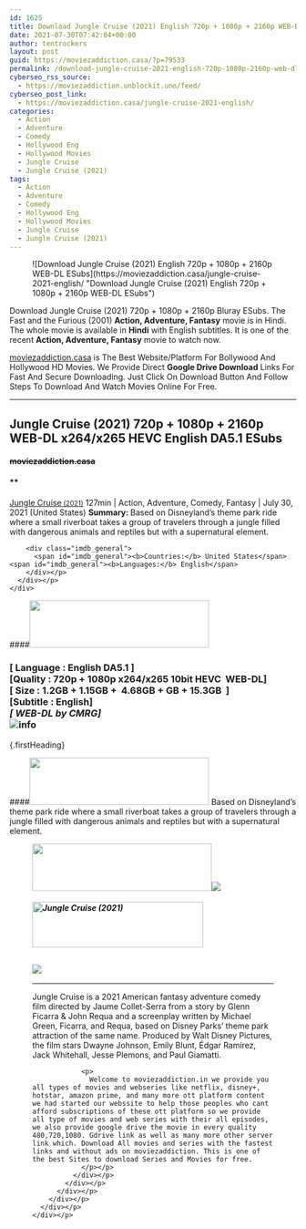```yaml
---
id: 1625
title: Download Jungle Cruise (2021) English 720p + 1080p + 2160p WEB-DL ESubs
date: 2021-07-30T07:42:04+00:00
author: tentrockers
layout: post
guid: https://moviezaddiction.casa/?p=79533
permalink: /download-jungle-cruise-2021-english-720p-1080p-2160p-web-dl-esubs/
cyberseo_rss_source:
  - https://moviezaddiction.unblockit.uno/feed/
cyberseo_post_link:
  - https://moviezaddiction.casa/jungle-cruise-2021-english/
categories:
  - Action
  - Adventure
  - Comedy
  - Hollywood Eng
  - Hollywood Movies
  - Jungle Cruise
  - Jungle Cruise (2021)
tags:
  - Action
  - Adventure
  - Comedy
  - Hollywood Eng
  - Hollywood Movies
  - Jungle Cruise
  - Jungle Cruise (2021)
---
```

<figure class="entry-thumbnail">![Download Jungle Cruise (2021) English 720p + 1080p + 2160p WEB-DL ESubs](https://moviezaddiction.casa/jungle-cruise-2021-english/ "Download Jungle Cruise (2021) English 720p + 1080p + 2160p WEB-DL ESubs") </figure> 

Download Jungle Cruise (2021) 720p + 1080p + 2160p Bluray ESubs. The Fast and the Furious (2001) **Action, Adventure, Fantasy** movie is in Hindi. The whole movie is available in **Hindi** with English subtitles. It is one of the recent **Action, Adventure, Fantasy** movie to watch now.

[moviezaddiction.casa](https://moviezaddiction.casa) is The Best Website/Platform For Bollywood And Hollywood HD Movies. We Provide Direct **Google Drive Download** Links For Fast And Secure Downloading. Just Click On Download Button And Follow Steps To Download And Watch Movies Online For Free.

* * *

## <span>Jungle Cruise (2021) 720p + 1080p + 2160p WEB-DL x264/x265 HEVC English DA5.1 ESubs</span>

#### <span>~~moviezaddiction.casa~~</span>

#### **</p> 

<div class="imdb_container">
  <div>
    <div class="imdb_dark">
      <div class="imdb_right">
        <span id="movie_title"><a href="https://www.imdb.com/title/tt0870154" target="_blank" rel="noopener">Jungle Cruise<small> (2021)</small></a></span> <span id="genres">127min | Action, Adventure, Comedy, Fantasy | July 30, 2021 (United States)</span> <span id="summary"><b>Summary: </b>Based on Disneyland&#8217;s theme park ride where a small riverboat takes a group of travelers through a jungle filled with dangerous animals and reptiles but with a supernatural element.</span> </p> 
        
        <div class="imdb_general">
          <span id="imdb_general"><b>Countries:</b> United States</span><span id="imdb_general"><b>Languages:</b> English</span>
        </div></p>
      </div></p>
    </div>
  </div>
</div>

</b></h4> 

####<img loading="lazy" class="aligncenter" src="https:///moviezaddiction.casa/wp-content/uploads/2018/02/Media-Info.png?zoom=0.8099999785423279&resize=315%2C83&ssl=1" srcset="https://moviezaddiction.casa//wp-content/uploads/2018/02/Media-Info.png?zoom=0.8999999761581421&resize=315%2C83&ssl=1" width="315" height="83" /> 

### <span><span><strong>[ Language : English DA5.1</strong>&nbsp;]</span><br /><span>[Quality : 720p + 1080p x264/x265 10bit HEVC&nbsp; WEB-DL]</span><br /><span>[ Size : 1.2GB + 1.15GB +&nbsp; 4.68GB + GB + 15.3GB&nbsp; ]</span><br /><span>[Subtitle : English]<br /><em>[ WEB-DL by CMRG]</em><br /></span></span><img src="https://i.imgur.com/AusysgD.png" alt="info" usemap="#workmap" /> </p> 

<map name="workmap">
  <area alt="imdb" coords="0,0,80,40" shape="rect" href="https://www.imdb.com/title/tt0870154/" target="_blank" />
  
  <area alt="youtube" coords="100,0,180,40" shape="rect" href="https://www.youtube.com/watch?v=hJZ82pwwJqA" target="_blank" />
</map> {.firstHeading}

####<img loading="lazy" class="aligncenter" src="https://moviezaddiction.casa//wp-content/uploads/2018/02/Plot.jpeg?zoom=0.8099999785423279&resize=315%2C83&ssl=1" srcset="https://moviezaddiction.casa//wp-content/uploads/2018/02/Plot.jpeg?zoom=0.8999999761581421&resize=315%2C83&ssl=1" width="315" height="83" /> <span>Based on Disneyland’s theme park ride where a small riverboat takes a group of travelers through a jungle filled with dangerous animals and reptiles but with a supernatural element.</span>

<div class="wp-block-image">
  <figure class="aligncenter is-resized"><img loading="lazy" class="aligncenter" src="https://i1.wp.com/moviezaddiction.casa/wp-content/uploads/2018/02/Screenshots-Button.png?zoom=0.8099999785423279&resize=315%2C83&ssl=1" srcset="https://moviezaddiction.casa//wp-content/uploads/2018/02/Screenshots-Button.png?zoom=0.8999999761581421&resize=315%2C83&ssl=1" width="315" height="83" /><img src="https://1.bp.blogspot.com/-Zy5954ynIUM/YQOtmBKBhkI/AAAAAAAAFEY/-nCAT9YUj44C827JU7PEtqWO4FO99z8LQCLcBGAsYHQ/s16000/Jungle%2BCruise%2B%25282021%2529%2B720p%2BWEB-DL%2Bx264%2BEnglish%2BAAC5.1%2BESubs%2B1.2GB%2B%255Bwww.MoviezAddiction.casa%255D_s.jpg" /> </p> 
  
  <h4 class="summary_text">
    <em><img loading="lazy" class="aligncenter" src="https://i2.wp.com/moviezaddiction.casa/wp-content/uploads/2018/02/Download-Button-1.png?zoom=0.8099999785423279&resize=300%2C80&ssl=1" srcset="https://i2.wp.com/moviezaddiction.casa/wp-content/uploads/2018/02/Download-Button-1.png?zoom=0.8999999761581421&resize=300%2C80&ssl=1" alt="Jungle Cruise (2021)" width="300" height="80" /></em>
  </h4>
  
  <h2>
    <img class="aligncenter" src="https://i.imgur.com/Ds7bb.gif" />
  </h2>
  
  <hr />
  
  <div class="mod" data-md="50" data-hveid="250" data-ved="0ahUKEwi-7dnvqo7WAhXLsFQKHTILBKEQkCkI-gEoAzAn">
    <div class="_cgc kno-fb-ctx" data-hveid="251" data-ved="0ahUKEwi-7dnvqo7WAhXLsFQKHTILBKEQziAI-wEoADAn">
      <div class="r-iH9cFH0n0MiE">
        <div class="mod" data-md="50" data-hveid="228" data-ved="0ahUKEwjniJq86tTWAhULK48KHU9mChkQkCkI5AEoBDAh">
          <div class="_cgc kno-fb-ctx" data-hveid="229" data-ved="0ahUKEwjniJq86tTWAhULK48KHU9mChkQziAI5QEoADAh">
            <div class="r-iwKCMzMr_HBQ">
              <div class="overviewContainer ng-star-inserted">
                <p>
                  Jungle Cruise is a 2021 American fantasy adventure comedy film directed by Jaume Collet-Serra from a story by Glenn Ficarra & John Requa and a screenplay written by Michael Green, Ficarra, and Requa, based on Disney Parks’ theme park attraction of the same name. Produced by Walt Disney Pictures, the film stars Dwayne Johnson, Emily Blunt, Édgar Ramírez, Jack Whitehall, Jesse Plemons, and Paul Giamatti.
                </p>
                
                <p>
                  Welcome to moviezaddiction.in we provide you all types of movies and webseries like netflix, disney+, hotstar, amazon prime, and many more ott platform content we had started our webssite to help those peoples who cant afford subscriptions of these ott platform so we provide all type of movies and web series with their all episodes, we also provide google drive the movie in every quality 480,720,1080. Gdrive link as well as many more other server link which. Download All movies and series with the fastest links and without ads on moviezaddiction. This is one of the best Sites to download Series and Movies for free.
                </p></p>
              </div></p>
            </div></p>
          </div></p>
        </div></p>
      </div></p>
    </div></p>
  </div></figure>
</div>